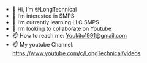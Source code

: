- 👋 Hi, I’m @LongTechnical
- 👀 I’m interested in SMPS
- 🌱 I’m currently learning LLC SMPS
- 💞️ I’m looking to collaborate on Youtube
- 📫 How to reach me: Youkito1991@gmail.com
- 📫 My youtube Channel: https://www.youtube.com/c/LongTechnical/videos

<!---
LongTechnical/LongTechnical is a ✨ special ✨ repository because its `README.md` (this file) appears on your GitHub profile.
You can click the Preview link to take a look at your changes.
--->
